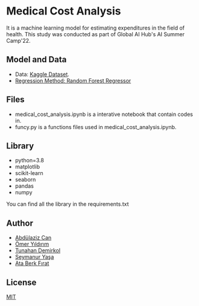 # Medical Cost Analysis

It is a machine learning model for estimating expenditures in the field of health. This study was conducted as part of Global AI Hub's AI Summer Camp'22.

## Model and Data

-   Data: [Kaggle Dataset](https://www.kaggle.com/datasets/mirichoi0218/insurance).
-   [Regression Method: Random Forest Regressor](https://scikit-learn.org/stable/modules/generated/sklearn.ensemble.RandomForestRegressor.html)

## Files
- medical_cost_analysis.ipynb is a interative notebook that contain codes in.
- funcy.py is a functions files used in medical_cost_analysis.ipynb.

## Library
  - python=3.8
  - matplotlib
  - scikit-learn
  - seaborn
  - pandas
  - numpy

You can find all the library in the requirements.txt

## Author 

- [Abdülaziz Can](https://github.com/abdulazizcan)
- [Ömer Yıldırım](https://github.com/omer-yildirim)
- [Tunahan Demirkol](https://github.com/TunahanDemirkol)
- [Şeymanur Yaşa](https://github.com/seymanuryasa)
- [Ata Berk Fırat](https://github.com/ataberk771)

## License

[MIT](https://opensource.org/licenses/MIT)